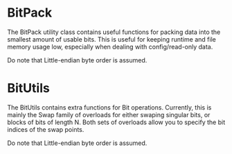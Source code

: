 
# BitPack

The BitPack utility class contains useful functions for packing data into the smallest amount of usable bits. This is useful for keeping runtime and file memory usage low, especially when dealing with config/read-only data.

Do note that Little-endian byte order is assumed.

# BitUtils

The BitUtils contains extra functions for Bit operations.
Currently, this is mainly the Swap family of overloads for either swaping singular bits, or blocks of bits of length N. Both sets of overloads allow you to specify the bit indices of the swap points.

Do note that Little-endian byte order is assumed.